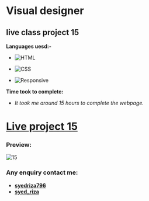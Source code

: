 # Visual designer

## live class project 15

**Languages uesd:-**

- ![HTML](https://img.shields.io/badge/-HTML5-orange)

- ![CSS](https://img.shields.io/badge/-CSS3-green)

- ![Responsive](https://img.shields.io/badge/-Responsive-yellow)

**Time took to complete:**

- *It took me around 15 hours to complete the webpage.*


# [Live project 15](https://boisterous-dodol-bda586.netlify.app/)

 ### Preview:

![15](https://user-images.githubusercontent.com/115790586/208296255-f019acf3-94d1-45d2-a94f-4864fa002e86.png)


 ### Any enquiry contact me:
 - **[syedriza796](https://www.instagram.com/)**
 - **[syed_riza](https://www.linkedin.com/in/syed-riza-815770246/)**
 




 
